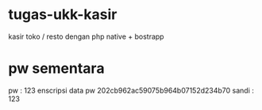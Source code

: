 # tugas-ukk-kasir
kasir toko / resto dengan php native + bostrapp

# pw sementara
pw : 123 
enscripsi data pw 202cb962ac59075b964b07152d234b70
sandi : 123
